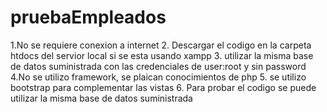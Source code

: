 # pruebaEmpleados
1.No se requiere conexion a internet
2. Descargar el codigo en la carpeta htdocs del servior local si se esta usando xampp
3. utilizar la misma base de datos suministrada con las credenciales de user:root y sin password
4.No se utilizo framework, se plaican conocimientos de php
5. se utilizo bootstrap para complementar las vistas
6. Para probar el codigo se puede utilizar la misma base de datos suministrada
